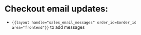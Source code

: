 # Checkout email updates:
* `{{layout handle="sales_email_messages" order_id=$order_id area="frontend"}}` to add messages
